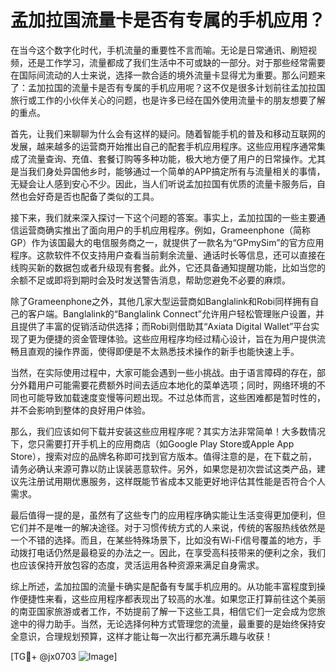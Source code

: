 # 孟加拉国流量卡是否有专属的手机应用？

在当今这个数字化时代，手机流量的重要性不言而喻。无论是日常通讯、刷短视频，还是工作学习，流量都成了我们生活中不可或缺的一部分。对于那些经常需要在国际间流动的人士来说，选择一款合适的境外流量卡显得尤为重要。那么问题来了：孟加拉国的流量卡是否有专属的手机应用呢？这不仅是很多计划前往孟加拉国旅行或工作的小伙伴关心的问题，也是许多已经在国外使用流量卡的朋友想要了解的重点。

首先，让我们来聊聊为什么会有这样的疑问。随着智能手机的普及和移动互联网的发展，越来越多的运营商开始推出自己的配套手机应用程序。这些应用程序通常集成了流量查询、充值、套餐订购等多种功能，极大地方便了用户的日常操作。尤其是当我们身处异国他乡时，能够通过一个简单的APP搞定所有与流量相关的事情，无疑会让人感到安心不少。因此，当人们听说孟加拉国有优质的流量卡服务后，自然也会好奇是否也配备了类似的工具。

接下来，我们就来深入探讨一下这个问题的答案。事实上，孟加拉国的一些主要通信运营商确实推出了面向用户的手机应用程序。例如，Grameenphone（简称GP）作为该国最大的电信服务商之一，就提供了一款名为“GPmySim”的官方应用程序。这款软件不仅支持用户查看当前剩余流量、通话时长等信息，还可以直接在线购买新的数据包或者升级现有套餐。此外，它还具备通知提醒功能，比如当您的余额不足或即将到期时会及时发送警告消息，帮助您避免不必要的麻烦。

除了Grameenphone之外，其他几家大型运营商如Banglalink和Robi同样拥有自己的客户端。Banglalink的“Banglalink Connect”允许用户轻松管理账户设置，并且提供了丰富的促销活动供选择；而Robi则借助其“Axiata Digital Wallet”平台实现了更为便捷的资金管理体验。这些应用程序均经过精心设计，旨在为用户提供流畅且直观的操作界面，使得即便是不太熟悉技术操作的新手也能快速上手。

当然，在实际使用过程中，大家可能会遇到一些小挑战。由于语言障碍的存在，部分外籍用户可能需要花费额外时间去适应本地化的菜单选项；同时，网络环境的不同也可能导致加载速度变慢等问题出现。不过总体而言，这些困难都是暂时性的，并不会影响到整体的良好用户体验。

那么，我们应该如何下载并安装这些应用程序呢？其实方法非常简单！大多数情况下，您只需要打开手机上的应用商店（如Google Play Store或Apple App Store），搜索对应的品牌名称即可找到官方版本。值得注意的是，在下载之前，请务必确认来源可靠以防止误装恶意软件。另外，如果您是初次尝试这类产品，建议先注册试用期优惠服务，这样既能节省成本又能更好地评估其性能是否符合个人需求。

最后值得一提的是，虽然有了这些专门的应用程序确实能让生活变得更加便利，但它们并不是唯一的解决途径。对于习惯传统方式的人来说，传统的客服热线依然是一个不错的选择。而且，在某些特殊场景下，比如没有Wi-Fi信号覆盖的地方，手动拨打电话仍然是最稳妥的办法之一。因此，在享受高科技带来的便利之余，我们也应该保持开放包容的态度，灵活运用各种资源来满足自身需求。

综上所述，孟加拉国的流量卡确实是配备有专属手机应用的。从功能丰富程度到操作便捷性来看，这些应用程序都表现出了较高的水准。如果您正打算前往这个美丽的南亚国家旅游或者工作，不妨提前了解一下这些工具，相信它们一定会成为您旅途中的得力助手。当然，无论选择何种方式管理您的流量，最重要的是始终保持安全意识，合理规划预算，这样才能让每一次出行都充满乐趣与收获！

[TG💪+ @jx0703 ![Image](https://github.com/user-attachments/assets/dbca1d08-cadb-493c-b0ec-ad6f7a83f270)]